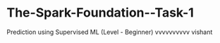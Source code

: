 # The-Spark-Foundation--Task-1
Prediction using Supervised ML (Level - Beginner)
vvvvvvvvvv
vishant
